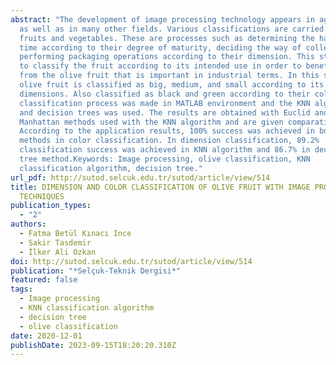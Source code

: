 ```yaml
---
abstract: "The development of image processing technology appears in agriculture
  as well as in many other fields. Various classifications are carried out for
  fruits and vegetables. These are processes such as determining the harvest
  time according to their degree of maturity, deciding the way of collection and
  performing packaging operations according to their dimension. This study aims
  to classify the fruit according to its intended use in order to benefit more
  from the olive fruit that is important in industrial terms. In this study,
  olive fruit is classified as big, medium, and small according to its
  dimensions. Also classified as black and green according to their colors. This
  classification process was made in MATLAB environment and the KNN algorithm
  and decision trees was used. The results are obtained with Euclid and
  Manhattan methods used with the KNN algorithm and are given comparatively.
  According to the application results, 100% success was achieved in both
  methods in color classification. In dimension classification, 89.2%
  classification success was achieved in KNN algorithm and 86.7% in decision
  tree method.Keywords: Image processing, olive classification, KNN
  classification algorithm, decision tree."
url_pdf: http://sutod.selcuk.edu.tr/sutod/article/view/514
title: DIMENSION AND COLOR CLASSIFICATION OF OLIVE FRUIT WITH IMAGE PROCESSING
  TECHNIQUES
publication_types:
  - "2"
authors:
  - Fatma Betül Kınacı Ince
  - Sakir Tasdemir
  - İlker Ali Ozkan
doi: http://sutod.selcuk.edu.tr/sutod/article/view/514
publication: "*Selçuk-Teknik Dergisi*"
featured: false
tags:
  - Image processing
  - KNN classification algorithm
  - decision tree
  - olive classification
date: 2020-12-01
publishDate: 2023-09-15T18:20:20.310Z
---
```

